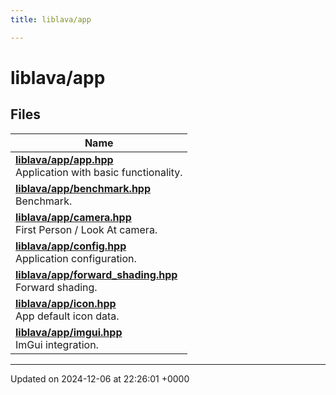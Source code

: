 ```yaml
---
title: liblava/app

---
```


# liblava/app



## Files

| Name           |
| -------------- |
| **[liblava/app/app.hpp](/_doxybook/Files/app_2app_8hpp.md#file-app.hpp)** <br>Application with basic functionality.  |
| **[liblava/app/benchmark.hpp](/_doxybook/Files/benchmark_8hpp.md#file-benchmark.hpp)** <br>Benchmark.  |
| **[liblava/app/camera.hpp](/_doxybook/Files/camera_8hpp.md#file-camera.hpp)** <br>First Person / Look At camera.  |
| **[liblava/app/config.hpp](/_doxybook/Files/config_8hpp.md#file-config.hpp)** <br>Application configuration.  |
| **[liblava/app/forward_shading.hpp](/_doxybook/Files/forward__shading_8hpp.md#file-forward-shading.hpp)** <br>Forward shading.  |
| **[liblava/app/icon.hpp](/_doxybook/Files/icon_8hpp.md#file-icon.hpp)** <br>App default icon data.  |
| **[liblava/app/imgui.hpp](/_doxybook/Files/imgui_8hpp.md#file-imgui.hpp)** <br>ImGui integration.  |






-------------------------------

Updated on 2024-12-06 at 22:26:01 +0000
